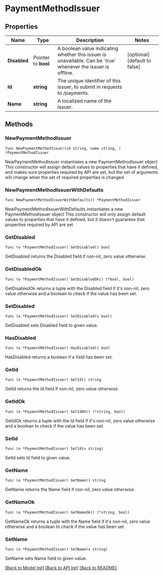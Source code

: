 # PaymentMethodIssuer

## Properties

Name | Type | Description | Notes
------------ | ------------- | ------------- | -------------
**Disabled** | Pointer to **bool** | A boolean value indicating whether this issuer is unavailable. Can be &#x60;true&#x60; whenever the issuer is offline. | [optional] [default to false]
**Id** | **string** | The unique identifier of this issuer, to submit in requests to /payments. | 
**Name** | **string** | A localized name of the issuer. | 

## Methods

### NewPaymentMethodIssuer

`func NewPaymentMethodIssuer(id string, name string, ) *PaymentMethodIssuer`

NewPaymentMethodIssuer instantiates a new PaymentMethodIssuer object
This constructor will assign default values to properties that have it defined,
and makes sure properties required by API are set, but the set of arguments
will change when the set of required properties is changed

### NewPaymentMethodIssuerWithDefaults

`func NewPaymentMethodIssuerWithDefaults() *PaymentMethodIssuer`

NewPaymentMethodIssuerWithDefaults instantiates a new PaymentMethodIssuer object
This constructor will only assign default values to properties that have it defined,
but it doesn't guarantee that properties required by API are set

### GetDisabled

`func (o *PaymentMethodIssuer) GetDisabled() bool`

GetDisabled returns the Disabled field if non-nil, zero value otherwise.

### GetDisabledOk

`func (o *PaymentMethodIssuer) GetDisabledOk() (*bool, bool)`

GetDisabledOk returns a tuple with the Disabled field if it's non-nil, zero value otherwise
and a boolean to check if the value has been set.

### SetDisabled

`func (o *PaymentMethodIssuer) SetDisabled(v bool)`

SetDisabled sets Disabled field to given value.

### HasDisabled

`func (o *PaymentMethodIssuer) HasDisabled() bool`

HasDisabled returns a boolean if a field has been set.

### GetId

`func (o *PaymentMethodIssuer) GetId() string`

GetId returns the Id field if non-nil, zero value otherwise.

### GetIdOk

`func (o *PaymentMethodIssuer) GetIdOk() (*string, bool)`

GetIdOk returns a tuple with the Id field if it's non-nil, zero value otherwise
and a boolean to check if the value has been set.

### SetId

`func (o *PaymentMethodIssuer) SetId(v string)`

SetId sets Id field to given value.


### GetName

`func (o *PaymentMethodIssuer) GetName() string`

GetName returns the Name field if non-nil, zero value otherwise.

### GetNameOk

`func (o *PaymentMethodIssuer) GetNameOk() (*string, bool)`

GetNameOk returns a tuple with the Name field if it's non-nil, zero value otherwise
and a boolean to check if the value has been set.

### SetName

`func (o *PaymentMethodIssuer) SetName(v string)`

SetName sets Name field to given value.



[[Back to Model list]](../README.md#documentation-for-models) [[Back to API list]](../README.md#documentation-for-api-endpoints) [[Back to README]](../README.md)


